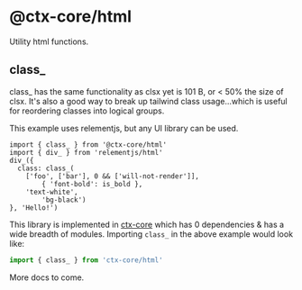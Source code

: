 # @ctx-core/html

Utility html functions.

## class_

class_ has the same functionality as clsx yet is 101 B, or < 50% the size of clsx. It's also a good way to break up tailwind class usage...which is useful for reordering classes into logical groups.

This example uses relementjs, but any UI library can be used.

```tsx
import { class_ } from '@ctx-core/html'
import { div_ } from 'relementjs/html'
div_({
  class: class_(
    ['foo', ['bar'], 0 && ['will-not-render']],
		{ 'font-bold': is_bold },
    'text-white',
		'bg-black')
}, 'Hello!')
```

This library is implemented in [ctx-core](https://github.com/ctx-core/ctx-core) which has 0 dependencies & has a wide breadth of modules. Importing `class_` in the above example would look like:

```ts
import { class_ } from 'ctx-core/html'
```

More docs to come.
